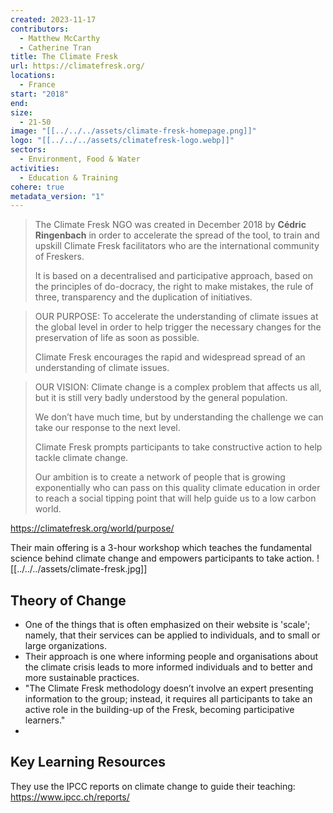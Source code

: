 ```yaml
---
created: 2023-11-17
contributors:
  - Matthew McCarthy
  - Catherine Tran
title: The Climate Fresk
url: https://climatefresk.org/
locations:
  - France
start: "2018"
end: 
size:
  - 21-50
image: "[[../../../assets/climate-fresk-homepage.png]]"
logo: "[[../../../assets/climatefresk-logo.webp]]"
sectors:
  - Environment, Food & Water
activities:
  - Education & Training
cohere: true
metadata_version: "1"
---
```

>The Climate Fresk NGO was created in December 2018 by **Cédric Ringenbach** in order to accelerate the spread of the tool, to train and upskill Climate Fresk facilitators who are the international community of Freskers.
>
>It is based on a decentralised and participative approach, based on the principles of do-docracy, the right to make mistakes, the rule of three, transparency and the duplication of initiatives.

>OUR PURPOSE: To accelerate the understanding of climate issues at the global level in order to help trigger the necessary changes for the preservation of life as soon as possible.
>
>Climate Fresk encourages the rapid and widespread spread of an understanding of climate issues. 

> OUR VISION: Climate change is a complex problem that affects us all, but it is still very badly understood by the general population.
>
>We don’t have much time, but by understanding the challenge we can take our response to the next level.
>
>Climate Fresk prompts participants to take constructive action to help tackle climate change.
>
>Our ambition is to create a network of people that is growing exponentially who can pass on this quality climate education in order to reach a social tipping point that will help guide us to a low carbon world.

https://climatefresk.org/world/purpose/

Their main offering is a 3-hour workshop which teaches the fundamental science behind climate change and empowers participants to take action.
![[../../../assets/climate-fresk.jpg]]
## Theory of Change

- One of the things that is often emphasized on their website is 'scale'; namely, that their services can be applied to individuals, and to small or large organizations. 
- Their approach is one where informing people and organisations about the climate crisis leads to more informed individuals and to better and more sustainable practices. 
- "The Climate Fresk methodology doesn’t involve an expert presenting information to the group; instead, it requires all participants to take an active role in the building-up of the Fresk, becoming participative learners."
- 
## Key Learning Resources

They use the IPCC reports on climate change to guide their teaching: https://www.ipcc.ch/reports/



